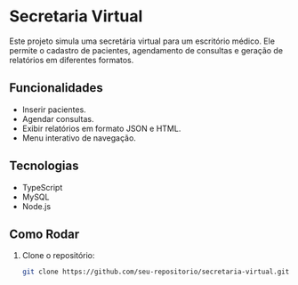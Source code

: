 # Secretaria Virtual

Este projeto simula uma secretária virtual para um escritório médico. Ele permite o cadastro de pacientes, agendamento de consultas e geração de relatórios em diferentes formatos.

## Funcionalidades

- Inserir pacientes.
- Agendar consultas.
- Exibir relatórios em formato JSON e HTML.
- Menu interativo de navegação.

## Tecnologias

- TypeScript
- MySQL
- Node.js

## Como Rodar

1. Clone o repositório:
   ```bash
   git clone https://github.com/seu-repositorio/secretaria-virtual.git
